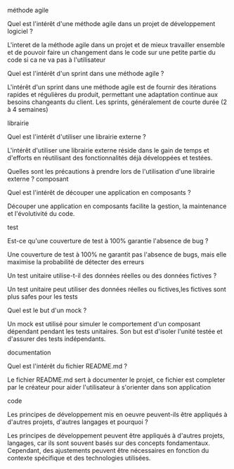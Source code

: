 méthode agile

Quel est l'intérêt d'une méthode agile dans un projet de développement logiciel ?

L'interet de la méthode agile dans un projet et de mieux travailler ensemble et de pouvoir faire un changement dans le code sur une petite partie du code si ca ne va pas à l'utilisateur


Quel est l'intérêt d'un sprint dans une méthode agile ?

L'intérêt d'un sprint dans une méthode agile est de fournir des itérations rapides et régulières du produit, permettant une adaptation continue aux besoins changeants du client. Les sprints, généralement de courte durée (2 à 4 semaines)

librairie

Quel est l'intérêt d'utiliser une librairie externe ?

L'intérêt d'utiliser une librairie externe réside dans le gain de temps et d'efforts en réutilisant des fonctionnalités déjà développées et testées. 

Quelles sont les précautions à prendre lors de l'utilisation d'une librairie externe ?
composant


Quel est l'intérêt de découper une application en composants ?

Découper une application en composants facilite la gestion, la maintenance et l'évolutivité du code. 

test

Est-ce qu'une couverture de test à 100% garantie l'absence de bug ?

Une couverture de test à 100% ne garantit pas l'absence de bugs, mais elle maximise la probabilité de détecter des erreurs

Un test unitaire utilise-t-il des données réelles ou des données fictives ?

Un test unitaire peut utiliser des données réelles ou fictives,les fictives sont plus safes pour les tests

Quel est le but d'un mock ?

Un mock est utilisé pour simuler le comportement d'un composant dépendant pendant les tests unitaires. Son but est d'isoler l'unité testée et d'assurer des tests indépendants.

documentation

Quel est l'intérêt du fichier README.md ?

Le fichier README.md sert à documenter le projet, ce fichier est completer par le créateur pour aider l'utilisateur à s'orienter dans son application

code

Les principes de développement mis en oeuvre peuvent-ils être appliqués à d'autres projets, d'autres langages et pourquoi ?

Les principes de développement peuvent être appliqués à d'autres projets, langages, car ils sont souvent basés sur des concepts fondamentaux. Cependant, des ajustements peuvent être nécessaires en fonction du contexte spécifique et des technologies utilisées.





